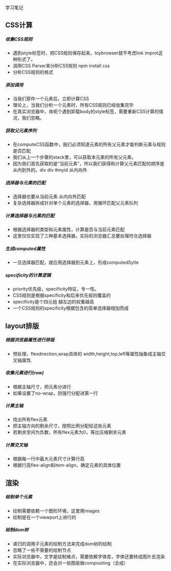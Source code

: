 学习笔记
## CSS计算
##### 收集CSS规则
- 遇到style标签时，把CSS规则保存起来，toybrowser就不考虑link improt这种形式了。
- 调用CSS Parser来分析CSS规则 npm install css
- 分析CSS规则的格式

##### 添加调用
- 当我们穿件一个元素后，立即计算CSS
- 理论上，当我们分析一个元素时，所有CSS规则已经收集完毕
- 在真实浏览器中，肯呢个遇到卸载body的style标签，需要重新CSS计算的情况，我们忽略。

##### 获取父元素序列
- 在computeCSS函数中，我们必须知道元素的所有父元素才能判断元素与规则是否匹配
- 我们从上一个步骤的stack里，可以获取本元素的所有父元素。
- 因为我们首先获取的是“当前元素”，所以我们获得和计算父元素匹配的顺序是从内到外的。div div #myid 从内向外

##### 选择器与元素的匹配
- 选择器也要从当前元素 从内向外匹配
- 复杂选择器拆成针对单个元素的选择器，用循环匹配父元素队列

##### 计算选择器与元素的匹配
- 根据选择器的类型和元素属性，计算是否与当前元素匹配
- 这里仅仅实现了三种基本选择器，实际的浏览器汇总要处理符合选择器

##### 生成computed属性
- 一旦选择器匹配，就应用选择器到元素上，形成computedSytle

##### specificity的计算逻辑
- priority优先级，specificity特征，专一性。
- CSS规则是根据specificity和后来优先规则覆盖的
- specificity是个四元组 越左边的权重越高
- 一个CSS规则的specificity根据包含的简单选择器相加而成


## layout排版
##### 根据浏览器属性进行排版
- 预处理，flexdirection,wrap具体的 width,height,top,left等属性抽象成主轴交叉轴属性.

##### 收集元素进行(row)
- 根据主轴尺寸，把元素分进行
- 如果设置了no-wrap，则强行分配进第一行

##### 计算主轴
- 找出所有flex元素
- 把主轴方向的剩余尺寸，按照比例分配给这些元素
- 若剩余空间为负数，所有flex元素为0，等比压缩剩余元素

##### 计算交叉轴
- 根据每一行中最大元素尺寸计算行高
- 根据行高flex-align和item-align，确定元素的具体位置

## 渲染
##### 绘制单个元素
- 绘制需要依赖一个图形环境，这里用images
- 绘制是在一个viewport上进行的

##### 绘制dom树
- 递归的调用子元素的绘制方法来完成dom树的绘制
- 忽略了一些不需要的绘制节点
- 实际浏览器中，文字是绘制难点，需要依赖字体库，字体还要转成图片去渲染
- 在实际浏览器中，还会对一些图层做compositing（合成）